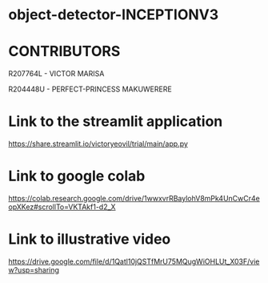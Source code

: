 # object-detector-INCEPTIONV3

# CONTRIBUTORS
R207764L - VICTOR MARISA

R204448U - PERFECT-PRINCESS MAKUWERERE
 
# Link to the streamlit application
https://share.streamlit.io/victoryeovil/trial/main/app.py

# Link to google colab
 https://colab.research.google.com/drive/1wwxvrRBaylohV8mPk4UnCwCr4eopXKez#scrollTo=VKTAkf1-d2_X
 
 # Link to illustrative video
 https://drive.google.com/file/d/1Qatl10jQSTfMrU75MQugWiOHLUt_X03F/view?usp=sharing




